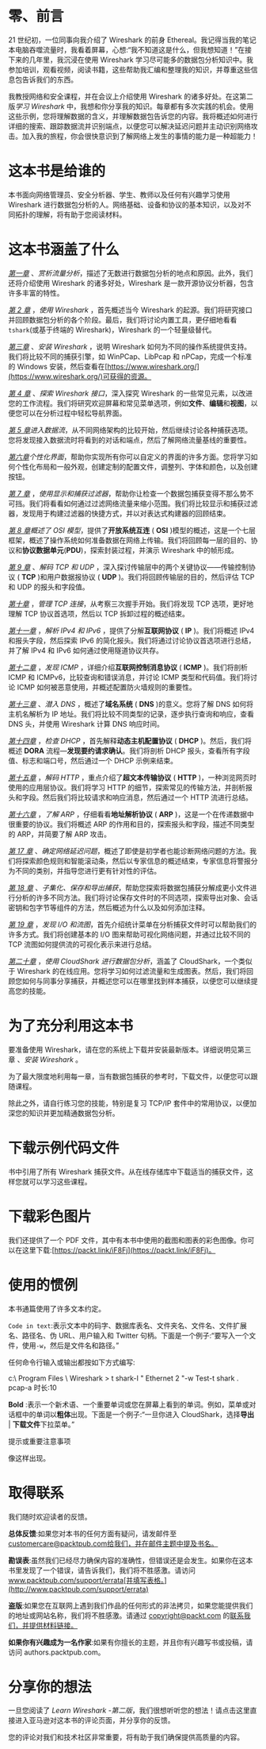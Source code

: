# 零、前言

21 世纪初，一位同事向我介绍了 Wireshark 的前身 Ethereal。我记得当我的笔记本电脑吞噬流量时，我看着屏幕，心想:“我不知道这是什么，但我想知道！”在接下来的几年里，我沉浸在使用 Wireshark 学习尽可能多的数据包分析知识中。我参加培训，观看视频，阅读书籍，这些帮助我汇编和整理我的知识，并尊重这些信息包告诉我们的东西。

我教授网络和安全课程，并在会议上介绍使用 Wireshark 的诸多好处。在这第二版*学习 Wireshark* 中，我想和你分享我的知识。每章都有多次实践的机会。使用这些示例，您将理解数据的含义，并理解数据包告诉您的内容。我将概述如何进行详细的搜索、跟踪数据流并识别端点，以便您可以解决延迟问题并主动识别网络攻击。加入我的旅程，你会很快意识到了解网络上发生的事情的能力是一种超能力！

# 这本书是给谁的

本书面向网络管理员、安全分析器、学生、教师以及任何有兴趣学习使用 Wireshark 进行数据包分析的人。网络基础、设备和协议的基本知识，以及对不同拓扑的理解，将有助于您阅读材料。

# 这本书涵盖了什么

[*第一章*](B18389_01_ePub.xhtml#_idTextAnchor015) 、*赏析流量分析*，描述了无数进行数据包分析的地点和原因。此外，我们还将介绍使用 Wireshark 的诸多好处，Wireshark 是一款开源协议分析器，包含许多丰富的特性。

[*第 2 章*](B18389_02_ePub.xhtml#_idTextAnchor036) ，*使用 Wireshark* ，首先概述当今 Wireshark 的起源。我们将研究接口并回顾数据包分析的各个阶段。最后，我们将讨论内置工具，更仔细地看看`tshark`(或基于终端的 Wireshark)，Wireshark 的一个轻量级替代。

[*第三章*](B18389_03_ePub.xhtml#_idTextAnchor054) 、*安装 Wireshark* ，说明 Wireshark 如何为不同的操作系统提供支持。我们将比较不同的捕获引擎，如 WinPCap、LibPcap 和 nPCap，完成一个标准的 Windows 安装，然后查看在[https://www.wireshark.org/](https://www.wireshark.org/)可获得的资源。

[*第 4 章*](B18389_04_ePub.xhtml#_idTextAnchor077) 、*探索 Wireshark 接口*，深入探究 Wireshark 的一些常见元素，以改进您的工作流程。我们将研究欢迎屏幕和常见菜单选项，例如**文件**、**编辑**和**视图**，以便您可以在分析过程中轻松导航界面。

[*第 5 章*](B18389_05_ePub.xhtml#_idTextAnchor100)*进入数据流*，从不同网络架构的比较开始，然后继续讨论各种捕获选项。您将发现接入数据流时将看到的对话和端点，然后了解网络流量基线的重要性。

[*第六章*](B18389_06_ePub.xhtml#_idTextAnchor117)*个性化界面*，帮助你实现所有你可以自定义的界面的许多方面。您将学习如何个性化布局和一般外观，创建定制的配置文件，调整列、字体和颜色，以及创建按钮。

[*第 7 章*](B18389_07_ePub.xhtml#_idTextAnchor135) ，*使用显示和捕获过滤器*，帮助你让检查一个数据包捕获变得不那么势不可挡。我们将看看如何通过过滤网络流量来缩小范围。我们将比较显示和捕获过滤器，发现用于构建过滤器的快捷方式，并以对表达式构建器的回顾结束。

[*第 8 章*](B18389_08_ePub.xhtml#_idTextAnchor153)*概述了 OSI 模型*，提供了**开放系统互连** ( **OSI** )模型的概述，这是一个七层框架，概述了操作系统如何准备数据在网络上传输。我们将回顾每一层的目的、协议和**协议数据单元**(**PDU**)，探索封装过程，并演示 Wireshark 中的帧形成。

[*第 9 章*](B18389_09_ePub.xhtml#_idTextAnchor175) 、*解码 TCP 和 UDP* ，深入探讨传输层中的两个关键协议——传输控制协议 ( **TCP** )和用户数据报协议 ( **UDP** )。我们将回顾传输层的目的，然后评估 TCP 和 UDP 的报头和字段值。

[*第十章*](B18389_10_ePub.xhtml#_idTextAnchor194) ，*管理 TCP 连接*，从考察三次握手开始。我们将发现 TCP 选项，更好地理解 TCP 协议首选项，然后以 TCP 拆卸过程的概述结束。

[*第十一章*](B18389_11_ePub.xhtml#_idTextAnchor211) ，*解析 IPv4 和 IPv6* ，提供了分解**互联网协议** ( **IP** )。我们将概述 IPv4 和报头字段，然后探索 IPv6 的简化报头。我们将通过讨论协议首选项进行总结，并了解 IPv4 和 IPv6 如何通过使用隧道协议共存。

[*第十二章*](B18389_12_ePub.xhtml#_idTextAnchor226) ，*发现 ICMP* ，详细介绍**互联网控制消息协议** ( **ICMP** )。我们将剖析 ICMP 和 ICMPv6，比较查询和错误消息，并讨论 ICMP 类型和代码值。我们将讨论 ICMP 如何被恶意使用，并概述配置防火墙规则的重要性。

[*第十三章*](B18389_13_ePub.xhtml#_idTextAnchor248) 、*潜入 DNS* ，概述了**域名系统** ( **DNS** )的意义。您将了解 DNS 如何将主机名解析为 IP 地址。我们将比较不同类型的记录，逐步执行查询和响应，查看 DNS 头，并使用 Wireshark 计算 DNS 响应时间。

[*第十四章*](B18389_14_ePub.xhtml#_idTextAnchor270) ，*检查 DHCP* ，首先解释**动态主机配置协议** ( **DHCP** )。然后，我们将概述 **DORA** 流程—**发现要约请求确认**。我们将剖析 DHCP 报头，查看所有字段值、标志和端口号，然后通过一个 DHCP 示例来结束。

[*第十五章*](B18389_15_ePub.xhtml#_idTextAnchor298) ，*解码 HTTP* ，重点介绍了**超文本传输协议** ( **HTTP** )，一种浏览网页时使用的应用层协议。我们将学习 HTTP 的细节，探索常见的传输方法，并剖析报头和字段。然后我们将比较请求和响应消息，然后通过一个 HTTP 流进行总结。

[*第十六章*](B18389_16_ePub.xhtml#_idTextAnchor323) ，*了解 ARP* ，仔细看看**地址解析协议** ( **ARP** )，这是一个在传递数据中很重要的协议。我们将概述 ARP 的作用和目的，探索报头和字段，描述不同类型的 ARP，并简要了解 ARP 攻击。

[*第 17 章*](B18389_17_ePub.xhtml#_idTextAnchor345) 、*确定网络延迟问题*，概述了即使是初学者也能诊断网络问题的方法。我们将探索颜色规则和智能滚动条，然后以专家信息的概述结束，专家信息将警报分为不同的类别，并指导您进行更有针对性的评估。

[*第 18 章*](B18389_18_ePub.xhtml#_idTextAnchor360) 、*子集化、保存和导出捕获*，帮助您探索将数据包捕获分解成更小文件进行分析的许多不同方法。我们将讨论保存文件时的不同选项，探索导出对象、会话密钥和包字节等组件的方法，然后概述为什么以及如何添加注释。

[*第 19 章*](B18389_19_ePub.xhtml#_idTextAnchor377) ，*发现 I/O 和流图*，首先介绍统计菜单在分析捕获文件时可以帮助我们的许多方式。我们将创建基本的 I/O 图来帮助可视化网络问题，并通过比较不同的 TCP 流图如何提供流的可视化表示来进行总结。

[*第二十章*](B18389_20_ePub.xhtml#_idTextAnchor401) ，*使用 CloudShark 进行数据包分析*，涵盖了 CloudShark，一个类似于 Wireshark 的在线应用。您将学习如何过滤流量和生成图表。然后，我们将回顾您如何与同事分享捕获，并概述您可以在哪里找到样本捕获，以便您可以继续提高您的技能。

# 为了充分利用这本书

要准备使用 Wireshark，请在您的系统上下载并安装最新版本。详细说明见第三章 、*安装 Wireshark* 。

为了最大限度地利用每一章，当有数据包捕获的参考时，下载文件，以便您可以跟随课程。

除此之外，请自行练习您的技能，特别是复习 TCP/IP 套件中的常用协议，以便加深您的知识并更加精通数据包分析。

# 下载示例代码文件

书中引用了所有 Wireshark 捕获文件。从在线存储库中下载适当的捕获文件，这样您就可以学习这些课程。

# 下载彩色图片

我们还提供了一个 PDF 文件，其中有本书中使用的截图和图表的彩色图像。你可以在这里下载:[https://packt.link/iF8Fj](https://packt.link/iF8Fj)。

# 使用的惯例

本书通篇使用了许多文本约定。

`Code in text`:表示文本中的码字、数据库表名、文件夹名、文件名、文件扩展名、路径名、伪 URL、用户输入和 Twitter 句柄。下面是一个例子:“要写入一个文件，使用`-w`，然后是文件名和路径。”

任何命令行输入或输出都按如下方式编写:

c:\ Program Files \ Wireshark > t shark-I " Ethernet 2 "-w Test-t shark . pcap-a 时长:10

**Bold** :表示一个新术语、一个重要单词或您在屏幕上看到的单词。例如，菜单或对话框中的单词以**粗体**出现。下面是一个例子:“一旦你进入 CloudShark，选择**导出** | **下载文件**下拉菜单。”

提示或重要注意事项

像这样出现。

# 取得联系

我们随时欢迎读者的反馈。

**总体反馈**:如果您对本书的任何方面有疑问，请发邮件至 customercare@packtpub.com[给我们，并在邮件主题中提及书名。](mailto:customercare@packtpub.com)

**勘误表**:虽然我们已经尽力确保内容的准确性，但错误还是会发生。如果你在这本书里发现了一个错误，请告诉我们，我们将不胜感激。请访问 www.packtpub.com/support/errata[并填写表格。](http://www.packtpub.com/support/errata)

**盗版**:如果您在互联网上遇到我们作品的任何形式的非法拷贝，如果您能提供我们的地址或网站名称，我们将不胜感激。请通过 copyright@packt.com 的[联系我们，并提供材料链接。](mailto:copyright@packt.com)

**如果你有兴趣成为一名作家**:如果有你擅长的主题，并且你有兴趣写书或投稿，请访问 authors.packtpub.com。

# 分享你的想法

一旦您阅读了 *Learn Wireshark -第二版*，我们很想听听您的想法！请点击这里直接进入亚马逊对这本书的评论页面，并分享你的反馈。

您的评论对我们和技术社区非常重要，将有助于我们确保提供高质量的内容。